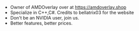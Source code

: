 * Owner of AMDOverlay over at https://amdoverlay.shop
* Specialize in C++,C#. Credits to bellatrix03 for the website
* Don't be an NVIDIA user, join us.
* Better features, better prices.
<!---
amdradeonv2/amdradeonv2 is a ✨ special ✨ repository because its `README.md` (this file) appears on your GitHub profile.
You can click the Preview link to take a look at your changes.
--->
